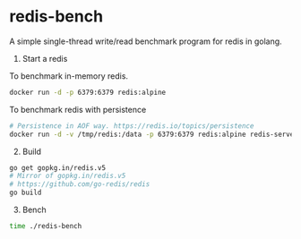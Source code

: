 # redis-bench
A simple single-thread write/read benchmark program for redis in golang.

1. Start a redis

To benchmark in-memory redis.
```sh
docker run -d -p 6379:6379 redis:alpine
```

To benchmark redis with persistence
```sh
# Persistence in AOF way. https://redis.io/topics/persistence
docker run -d -v /tmp/redis:/data -p 6379:6379 redis:alpine redis-server --appendonly yes
```

2. Build
```sh
go get gopkg.in/redis.v5
# Mirror of gopkg.in/redis.v5
# https://github.com/go-redis/redis
go build
```

3. Bench
```sh
time ./redis-bench
```
